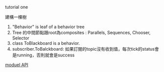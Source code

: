 tutorial one

建構一棵樹

1. "Behavior" is leaf of a behavior  tree
2. Tree 的中間節點跟root為composites : Parallels, Sequences, Chooser, Selector
3. class ToBlackboard is a behavior.
4. subscriber.ToBalckboard: 如果訂閱的topic沒有收到值，每次tick的status會是running，否則就會是success

[moduel API](http://docs.ros.org/kinetic/api/py_trees_ros/html/modules.html)